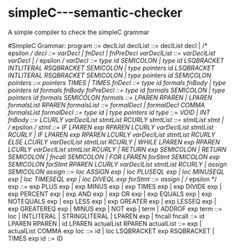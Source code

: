 # simpleC---semantic-checker
A simple compiler to check the simpleC grammar

#SimpleC Grammar:
program ::= declList
declList ::= declList decl
           | /* epsilon */
decl ::= varDecl
           | fnDecl
           | fnPreDecl
varDeclList ::= varDeclList varDecl
           | /* epsilon */
varDecl ::= type id SEMICOLON
           | type id LSQBRACKET INTLITERAL RSQBRACKET SEMICOLON
           | type pointers id
           LSQBRACKET INTLITERAL RSQBRACKET SEMICOLON
           | type pointers id SEMICOLON
pointers ::= pointers TIMES
           | TIMES
fnDecl ::= type id formals fnBody
           | type pointers id formals fnBody
fnPreDecl ::= type id formals SEMICOLON
           | type pointers id formals SEMICOLON
formals ::= LPAREN RPAREN
           | LPAREN formalsList RPAREN
formalsList ::= formalDecl
           | formalDecl COMMA formalsList
formalDecl  ::= type id
           | type pointers id
type ::= VOID
           | INT
fnBody ::= LCURLY varDeclList stmtList RCURLY
stmtList ::= stmtList stmt
           |  /* epsilon */
stmt ::= IF LPAREN exp RPAREN LCURLY varDeclList stmtList RCURLY
           | IF LPAREN exp RPAREN LCURLY varDeclList stmtList RCURLY
           ELSE LCURLY varDeclList stmtList RCURLY
           | WHILE LPAREN exp RPAREN
           LCURLY varDeclList stmtList RCURLY
           | RETURN exp SEMICOLON
           | RETURN SEMICOLON
           | fncall SEMICOLON
           | FOR LPAREN forStmt SEMICOLON exp SEMICOLON forStmt
           RPAREN LCURLY varDeclList stmtList RCURLY
           | assign SEMICOLON
assign ::= loc ASSIGN exp
         | loc PLUSEQL exp
         | loc MINUSEQL exp
         | loc TIMESEQL exp
         | loc DIVEQL exp
forStmt ::= assign
          | /* epsilon */
exp ::= exp PLUS exp
      | exp MINUS exp
      | exp TIMES exp
      | exp DIVIDE exp
      | exp PERCENT exp
      | exp AND exp
      | exp OR exp
      | exp EQUALS exp
      | exp NOTEQUALS exp
      | exp LESS exp
      | exp GREATER exp
      | exp LESSEQ exp
      | exp GREATEREQ exp
      | MINUS exp
      | NOT exp
      | term
      | ADDROF exp
term ::= loc
       | INTLITERAL
       | STRINGLITERAL
       | LPAREN exp
       | fncall
fncall ::= id LPAREN RPAREN
         | id LPAREN actualList RPAREN
actualList ::= exp
           | actualList COMMA exp
loc ::= id
      | loc LSQBRACKET exp RSQBRACKET
      | TIMES exp
id ::= ID

